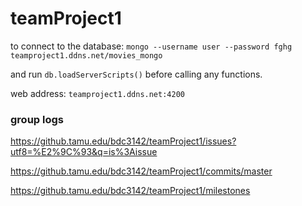 # teamProject1

to connect to the database:
`mongo --username user --password fghg teamproject1.ddns.net/movies_mongo`

and run `db.loadServerScripts()` before calling any functions.

web address: `teamproject1.ddns.net:4200`

### group logs

https://github.tamu.edu/bdc3142/teamProject1/issues?utf8=%E2%9C%93&q=is%3Aissue

https://github.tamu.edu/bdc3142/teamProject1/commits/master

https://github.tamu.edu/bdc3142/teamProject1/milestones


